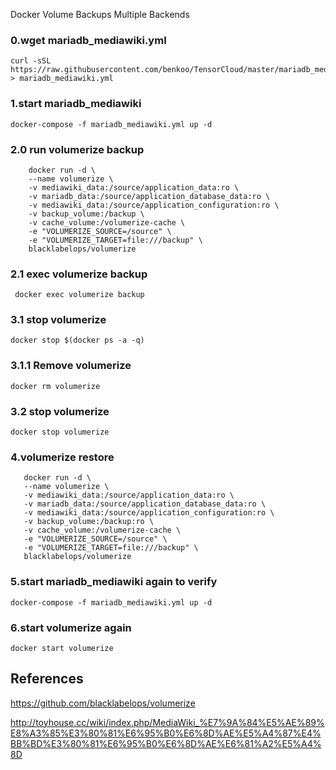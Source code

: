 Docker Volume Backups Multiple Backends

### 0.wget mariadb_mediawiki.yml
```
curl -sSL https://raw.githubusercontent.com/benkoo/TensorCloud/master/mariadb_mediawiki.yml > mariadb_mediawiki.yml
```

### 1.start mariadb_mediawiki
```
docker-compose -f mariadb_mediawiki.yml up -d
```

### 2.0 run volumerize backup
```
    docker run -d \
    --name volumerize \
    -v mediawiki_data:/source/application_data:ro \
    -v mariadb_data:/source/application_database_data:ro \
    -v mediawiki_data:/source/application_configuration:ro \
    -v backup_volume:/backup \
    -v cache_volume:/volumerize-cache \
    -e "VOLUMERIZE_SOURCE=/source" \
    -e "VOLUMERIZE_TARGET=file:///backup" \
    blacklabelops/volumerize
```

### 2.1 exec volumerize backup
```
 docker exec volumerize backup
```
### 3.1 stop volumerize
```
docker stop $(docker ps -a -q)
```

### 3.1.1 Remove volumerize
```
docker rm volumerize
```
### 3.2 stop volumerize
```
docker stop volumerize
```
### 4.volumerize restore
 ```
    docker run -d \
    --name volumerize \
    -v mediawiki_data:/source/application_data:ro \
    -v mariadb_data:/source/application_database_data:ro \
    -v mediawiki_data:/source/application_configuration:ro \
    -v backup_volume:/backup:ro \
    -v cache_volume:/volumerize-cache \
    -e "VOLUMERIZE_SOURCE=/source" \
    -e "VOLUMERIZE_TARGET=file:///backup" \
    blacklabelops/volumerize
```
### 5.start mariadb_mediawiki again to verify
```
docker-compose -f mariadb_mediawiki.yml up -d
```
### 6.start volumerize again
```
docker start volumerize
```
## References

https://github.com/blacklabelops/volumerize

http://toyhouse.cc/wiki/index.php/MediaWiki_%E7%9A%84%E5%AE%89%E8%A3%85%E3%80%81%E6%95%B0%E6%8D%AE%E5%A4%87%E4%BB%BD%E3%80%81%E6%95%B0%E6%8D%AE%E6%81%A2%E5%A4%8D

